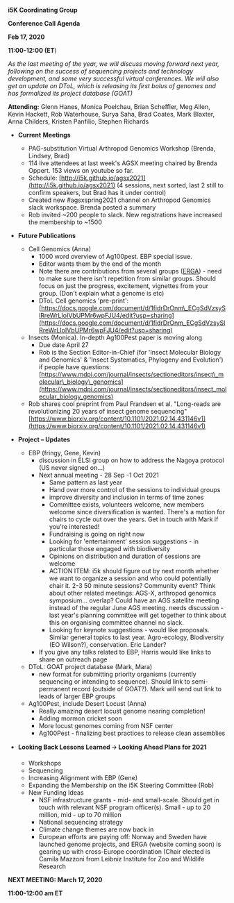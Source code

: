 **i5K Coordinating Group**

**Conference Call Agenda**

**Feb 17, 2020**

**11:00-12:00 (ET**)

_As the last meeting of the year, we will discuss moving forward next year, following on the success of sequencing projects and technology development, and some very successful virtual conferences. We will also get an update on DToL, which is releasing its first bolus of genomes and has formalized its project database (GOAT)_

**Attending:** Glenn Hanes, Monica Poelchau, Brian Scheffler, Meg Allen, Kevin Hackett, Rob Waterhouse, Surya Saha, Brad Coates, Mark Blaxter, Anna Childers, Kristen Panfilio, Stephen Richards

- **Current**  **Meetings**
  - PAG-substitution Virtual Arthropod Genomics Workshop (Brenda, Lindsey, Brad)
  - 114 live attendees at last week&#39;s AGSX meeting chaired by Brenda Oppert. 153 views on youtube so far.
  - Schedule: [http://i5k.github.io/agsx2021](http://i5k.github.io/agsx2021) (4 sessions, next sorted, last 2 still to confirm speakers, but Brad has it under control)
  - Created new #agsxspring2021 channel on Arthropod Genomics slack workspace. Brenda posted a summary
  - Rob invited ~200 people to slack. New registrations have increased the membership to ~1500
- **Future Publications**
  - Cell Genomics (Anna)
    - 1000 word overview of Ag100pest. EBP special issue.
    - Editor wants them by the end of the month
    - Note there are contributions from several groups ([ERGA](https://vertebrategenomesproject.org/erga)) - need to make sure there isn&#39;t repetition from similar groups. Should focus on just the progress, excitement, vignettes from your group. (Don&#39;t explain what a genome is etc)
    - DToL Cell genomics &#39;pre-print&#39;: [https://docs.google.com/document/d/1fidrDrOnm\_ECgSdVzsySlRreWrLIoIVbUPMr6wpFJU4/edit?usp=sharing](https://docs.google.com/document/d/1fidrDrOnm_ECgSdVzsySlRreWrLIoIVbUPMr6wpFJU4/edit?usp=sharing)
  - Insects (Monica). In-depth Ag100Pest paper is moving along
    - Due date April 27
    - Rob is the Section Editor-in-Chief (for &#39;Insect Molecular Biology and Genomics&#39; &amp; &#39;Insect Systematics, Phylogeny and Evolution&#39;) if people have questions: [https://www.mdpi.com/journal/insects/sectioneditors/insect\_molecular\_biology\_genomics](https://www.mdpi.com/journal/insects/sectioneditors/insect_molecular_biology_genomics)
  - Rob shares cool preprint from Paul Frandsen et al. &quot;Long-reads are revolutionizing 20 years of insect genome sequencing&quot; [https://www.biorxiv.org/content/10.1101/2021.02.14.431146v1](https://www.biorxiv.org/content/10.1101/2021.02.14.431146v1)

- **Project – Updates**
  - EBP (fringy, Gene, Kevin)
    - discussion in ELSI group on how to address the Nagoya protocol (US never signed on…)
    - Next annual meeting - 28 Sep -1 Oct 2021
      - Same pattern as last year
      - Hand over more control of the sessions to individual groups
      - improve diversity and inclusion in terms of time zones
      - Committee exists, volunteers welcome, new members welcome since diversification is wanted. There&#39;s a motion for chairs to cycle out over the years. Get in touch with Mark if you&#39;re interested!
      - Fundraising is going on right now
      - Looking for &#39;entertainment&#39; session suggestions - in particular those engaged with biodiversity
      - Opinions on distribution and duration of sessions are welcome
      - ACTION ITEM: i5k should figure out by next month whether we want to organize a session and who could potentially chair it. 2-3 50 minute sessions? Community event? Think about other related meetings: AGS-X, arthropod genomics symposium… overlap? Could have an AGS satellite meeting instead of the regular June AGS meeting. needs discussion - last year&#39;s planning committee will get together to think about this on organising committee channel no slack.
      - Looking for keynote suggestions - would like proposals. Similar general topics to last year. Agro-ecology, Biodiversity (EO Wilson?), conservation. Eric Lander?
    - If you give any talks related to EBP, Harris would like links to share on outreach page
  - DToL: GOAT project database (Mark, Mara)
    - new format for submitting priority organisms (currently sequencing or intending to sequence). Should link to semi-permanent record (outside of GOAT?). Mark will send out link to leads of larger EBP groups
  - Ag100Pest, include Desert Locust (Anna)
    - Really amazing desert locust genome nearing completion!
    - Adding mormon cricket soon
    - More locust genomes coming from NSF center
    - Ag100Pest - finalizing best practices to release clean assemblies
- **Looking Back Lessons Learned** 🡪 **Looking Ahead Plans for 2021**
  - Workshops
  - Sequencing
  - Increasing Alignment with EBP (Gene)
  - Expanding the Membership on the i5K Steering Committee (Rob)
  - New Funding Ideas
    - NSF infrastructure grants - mid- and small-scale. Should get in touch with relevant NSF program officer(s). Small - up to 20 million, mid - up to 70 million
    - National sequencing strategy
    - Climate change themes are now back in
    - European efforts are paying off: Norway and Sweden have launched genome projects, and ERGA (website coming soon) is gearing up with cross-Europe coordination (Chair elected is Camila Mazzoni from Leibniz Institute for Zoo and Wildlife Research

**NEXT MEETING: March 17, 2020**

**11:00-12:00 am ET**
